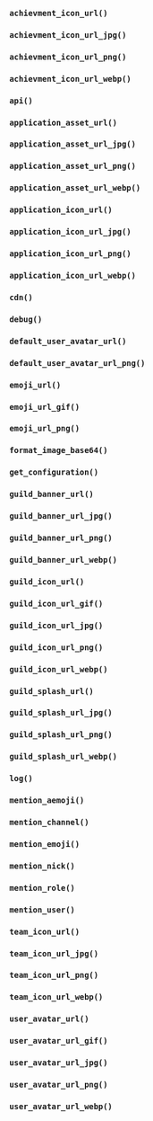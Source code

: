 ### `achievment_icon_url()`
### `achievment_icon_url_jpg()`
### `achievment_icon_url_png()`
### `achievment_icon_url_webp()`
### `api()`
### `application_asset_url()`
### `application_asset_url_jpg()`
### `application_asset_url_png()`
### `application_asset_url_webp()`
### `application_icon_url()`
### `application_icon_url_jpg()`
### `application_icon_url_png()`
### `application_icon_url_webp()`
### `cdn()`
### `debug()`
### `default_user_avatar_url()`
### `default_user_avatar_url_png()`
### `emoji_url()`
### `emoji_url_gif()`
### `emoji_url_png()`
### `format_image_base64()`
### `get_configuration()`
### `guild_banner_url()`
### `guild_banner_url_jpg()`
### `guild_banner_url_png()`
### `guild_banner_url_webp()`
### `guild_icon_url()`
### `guild_icon_url_gif()`
### `guild_icon_url_jpg()`
### `guild_icon_url_png()`
### `guild_icon_url_webp()`
### `guild_splash_url()`
### `guild_splash_url_jpg()`
### `guild_splash_url_png()`
### `guild_splash_url_webp()`
### `log()`
### `mention_aemoji()`
### `mention_channel()`
### `mention_emoji()`
### `mention_nick()`
### `mention_role()`
### `mention_user()`
### `team_icon_url()`
### `team_icon_url_jpg()`
### `team_icon_url_png()`
### `team_icon_url_webp()`
### `user_avatar_url()`
### `user_avatar_url_gif()`
### `user_avatar_url_jpg()`
### `user_avatar_url_png()`
### `user_avatar_url_webp()`
